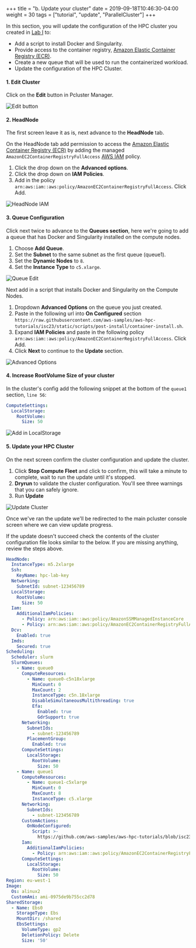 +++
title = "b. Update your cluster"
date = 2019-09-18T10:46:30-04:00
weight = 30
tags = ["tutorial", "update", "ParallelCluster"]
+++

In this section, you will update the configuration of the HPC cluster you created in [Lab I](03-hpc-aws-parallelcluster-workshop.html) to:
- Add a script to install Docker and Singularity.
- Provide access to the container registry, [Amazon Elastic Container Registry (ECR)](https://aws.amazon.com/ecr/).
- Create a new queue that will be used to run the containerized workload.
- Update the configuration of the HPC Cluster.

#### 1. Edit Cluster

Click on the **Edit** button in Pcluster Manager.

![Edit button](/images/container-pc/edit.png)

#### 2. HeadNode

The first screen leave it as is, next advance to the **HeadNode** tab.

On the HeadNode tab add permission to access the [Amazon Elastic Container Registry (ECR)](https://aws.amazon.com/ecr/) by adding the managed `AmazonEC2ContainerRegistryFullAccess` [AWS IAM](https://aws.amazon.com/iam/) policy.

1. Click the drop down on the **Advanced options**.
2. Click the drop down on **IAM Policies**.
3. Add in the policy `arn:aws:iam::aws:policy/AmazonEC2ContainerRegistryFullAccess`. Click Add.

![HeadNode IAM](/images/container-pc/headnode-iam.png)

#### 3. Queue Configuration

Click next twice to advance to the **Queues section**, here we're going to add a queue that has Docker and Singularity installed on the compute nodes. 

1. Choose **Add Queue**.
2. Set the **Subnet** to the same subnet as the first queue (queue1).
3. Set the **Dynamic Nodes** to `8`.
4. Set the **Instance Type** to `c5.xlarge`.

![Queue Edit](/images/container-pc/queue-edit.png)

Next add in a script that installs Docker and Singularity on the Compute Nodes.

1. Dropdown **Advanced Options** on the queue you just created.
2. Paste in the following url into **On Configured** section `https://raw.githubusercontent.com/aws-samples/aws-hpc-tutorials/isc23/static/scripts/post-install/container-install.sh`.
3. Expand **IAM Policies** and paste in the following policy `arn:aws:iam::aws:policy/AmazonEC2ContainerRegistryFullAccess`. Click Add.
4. Click **Next** to continue to the **Update** section.

![Advanced Options](/images/container-pc/queue-iam.png)

#### 4. Increase RootVolume Size of your cluster

In the cluster's config add the following snippet at the bottom of the `queue1` section, `line 56`:

```yaml
ComputeSettings:
  LocalStorage:
    RootVolume:
      Size: 50
```

![Add in LocalStorage](/images/container-pc/localstorage-edit.png)

#### 5. Update your HPC Cluster

On the next screen confirm the cluster configuration and update the cluster.

1. Click **Stop Compute Fleet** and click to confirm, this will take a minute to complete, wait to run the update until it's stopped.
2. **Dryrun** to validate the cluster configuration. You'll see three warnings that you can safely ignore.
3. Run **Update**

![Update Cluster](/images/container-pc/update-cluster.png)

Once we've ran the update we'll be redirected to the main pcluster console screen where we can view update progress.

If the update doesn't succeed check the contents of the cluster configuration file looks similar to the below. If you are missing anything, review the steps above.

```yaml
HeadNode:
  InstanceType: m5.2xlarge
  Ssh:
    KeyName: hpc-lab-key
  Networking:
    SubnetId: subnet-123456789
  LocalStorage:
    RootVolume:
      Size: 50
  Iam:
    AdditionalIamPolicies:
      - Policy: arn:aws:iam::aws:policy/AmazonSSMManagedInstanceCore
      - Policy: arn:aws:iam::aws:policy/AmazonEC2ContainerRegistryFullAccess
  Dcv:
    Enabled: true
  Imds:
    Secured: true
Scheduling:
  Scheduler: slurm
  SlurmQueues:
    - Name: queue0
      ComputeResources:
        - Name: queue0-c5n18xlarge
          MinCount: 0
          MaxCount: 2
          InstanceType: c5n.18xlarge
          DisableSimultaneousMultithreading: true
          Efa:
            Enabled: true
            GdrSupport: true
      Networking:
        SubnetIds:
          - subnet-123456789
        PlacementGroup:
          Enabled: true
      ComputeSettings:
        LocalStorage:
          RootVolume:
            Size: 50
    - Name: queue1
      ComputeResources:
        - Name: queue1-c5xlarge
          MinCount: 0
          MaxCount: 8
          InstanceType: c5.xlarge
      Networking:
        SubnetIds:
          - subnet-123456789
      CustomActions:
        OnNodeConfigured:
          Script: >-
            https://github.com/aws-samples/aws-hpc-tutorials/blob/isc23/static/scripts/post-install/container-install.sh
      Iam:
        AdditionalIamPolicies:
          - Policy: arn:aws:iam::aws:policy/AmazonEC2ContainerRegistryFullAccess
      ComputeSettings:
        LocalStorage:
          RootVolume:
            Size: 50
Region: eu-west-1
Image:
  Os: alinux2
  CustomAmi: ami-0975de9b755cc2d78
SharedStorage:
  - Name: Ebs0
    StorageType: Ebs
    MountDir: /shared
    EbsSettings:
      VolumeType: gp2
      DeletionPolicy: Delete
      Size: '50'
```

